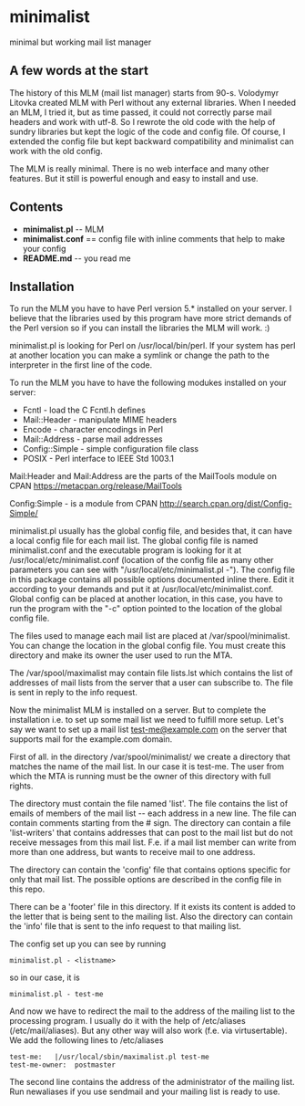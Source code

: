 # minimalist
minimal but working mail list manager

## A few words at the start
The history of this MLM (mail list manager) starts from 90-s. Volodymyr Litovka created MLM with Perl without any external libraries. When I needed an MLM, I tried it, but as time passed, it could not correctly parse mail headers and work with utf-8. So I rewrote the old code with the help of sundry libraries but kept the logic of the code and config file. Of course, I extended the config file but kept backward compatibility and minimalist can work with the old config.

The MLM is really minimal. There is no web interface and many other features. But it still is powerful enough and easy to install and use.

## Contents
- **minimalist.pl** -- MLM
- **minimalist.conf** == config file with inline comments that help to make your config
- **README.md** -- you read me

## Installation

To run the MLM you have to have Perl version 5.* installed on your server. I believe that the libraries used by this program have more strict demands of the Perl version so if you can install the libraries the MLM will work. :)

minimalist.pl is looking for Perl on /usr/local/bin/perl. If your system has perl at another location you can make a symlink or change the path to the interpreter in the first line of the code.

To run the MLM you have to have the following modukes installed on your server:
- Fcntl - load the C Fcntl.h defines
- Mail::Header - manipulate MIME headers
- Encode - character encodings in Perl
- Mail::Address - parse mail addresses
- Config::Simple - simple configuration file class
- POSIX - Perl interface to IEEE Std 1003.1

Mail:Header and Mail:Address are the parts of the MailTools module on CPAN https://metacpan.org/release/MailTools

Config:Simple - is a module from CPAN http://search.cpan.org/dist/Config-Simple/

minimalist.pl usually has the global config file, and besides that, it can have a local config file for each mail list. The global config file is named minimalist.conf and the executable program is looking for it at /usr/local/etc/minimalist.conf (location of the config file as many other parameters you can see with "/usr/local/etc/minimalist.pl -"). The config file in this package contains all possible options documented inline there. Edit it according to your demands and put it at /usr/local/etc/minimalist.conf. Global config can be placed at another location, in this case, you have to run the program with the "-c" option pointed to the location of the global config file.

The files used to manage each mail list are placed at /var/spool/minimalist. You can change the location in the global config file. You must create this directory and make its owner the user used to run the MTA.

The /var/spool/maximalist may contain file lists.lst which contains the list of addresses of mail lists from the server that a user can subscribe to. The file is sent in reply to the info request.

Now the minimalist MLM is installed on a server. But to complete the installation i.e. to set up some mail list we need to fulfill more setup. Let's say we want to set up a mail list test-me@example.com on the server that supports mail for the example.com domain.

First of all. in the directory /var/spool/minimalist/ we create a directory that matches the name of the mail list. In our case it is test-me. The user from which the MTA is running must be the owner of this directory with full rights.

The directory must contain the file named 'list'. The file contains the list of emails of members of the mail list -- each address in a new line. The file can contain comments starting from the # sign. The directory can contain a file 'list-writers' that contains addresses that can post to the mail list but do not receive messages from this mail list. F.e. if a mail list member can write from more than one address, but wants to receive mail to one address.

The directory can contain the 'config' file that contains options specific for only that mail list. The possible options are described in the config file in this repo.

There can be a 'footer' file in this directory. If it exists its content is added to the letter that is being sent to the mailing list. Also the directory can contain the 'info' file that is sent to the info request to that mailing list.

The config set up you can see by running
```
minimalist.pl - <listname>
```
so in our case, it is 
```
minimalist.pl - test-me
```
And now we have to redirect the mail to the address of the mailing list to the processing program. I usually do it with the help of /etc/aliases (/etc/mail/aliases). But any other way will also work (f.e. via virtusertable). We add the following lines to /etc/aliases
```
test-me:   |/usr/local/sbin/maximalist.pl test-me
test-me-owner:  postmaster
```
The second line contains the address of the administrator of the mailing list. Run newaliases if you use sendmail and your mailing list is ready to use.


  
